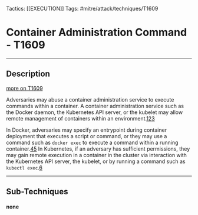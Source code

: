 Tactics: [[EXECUTION]]
Tags: #mitre/attack/techniques/T1609 

# Container Administration Command - T1609
---
## Description
[more on T1609](https://attack.mitre.org/techniques/T1609)

Adversaries may abuse a container administration service to execute commands within a container. A container administration service such as the Docker daemon, the Kubernetes API server, or the kubelet may allow remote management of containers within an environment.[1](https://docs.docker.com/engine/reference/commandline/dockerd/)[2](https://kubernetes.io/docs/concepts/overview/kubernetes-api/)[3](https://kubernetes.io/docs/reference/command-line-tools-reference/kubelet/)

In Docker, adversaries may specify an entrypoint during container deployment that executes a script or command, or they may use a command such as `docker exec` to execute a command within a running container.[4](https://docs.docker.com/engine/reference/run/#entrypoint-default-command-to-execute-at-runtime)[5](https://docs.docker.com/engine/reference/commandline/exec/) In Kubernetes, if an adversary has sufficient permissions, they may gain remote execution in a container in the cluster via interaction with the Kubernetes API server, the kubelet, or by running a command such as `kubectl exec`.[6](https://kubernetes.io/docs/tasks/debug-application-cluster/get-shell-running-container/)

---
## Sub-Techniques

#### none

